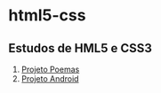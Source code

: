 # html5-css
 <h2>Estudos de HML5 e CSS3</h2> 

<ol> 
   <li> <a href="https://humbertomb1.github.io/html5-css/exercicios/ex019/" target="_blank">Projeto Poemas</a></li>
   <li><a href="https://humbertomb1.github.io/html5-css/exercicios/ex016/Index.html" target="_blank">Projeto Android</a> </li>
</ol>